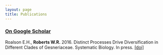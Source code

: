 ```yaml
---
layout: page
title: Publications
---
```


### [On Google Scholar](https://scholar.google.com/citations?user=FRciU2oAAAAJ&hl=en)

Roalson E.H., **Roberts W.R.** 2016. Distinct Processes Drive Diversification in Different Clades of Gesneriaceae. Systematic Biology. In press. [[doi]](http://sysbio.oxfordjournals.org/content/early/2016/02/14/sysbio.syw012.abstract)
